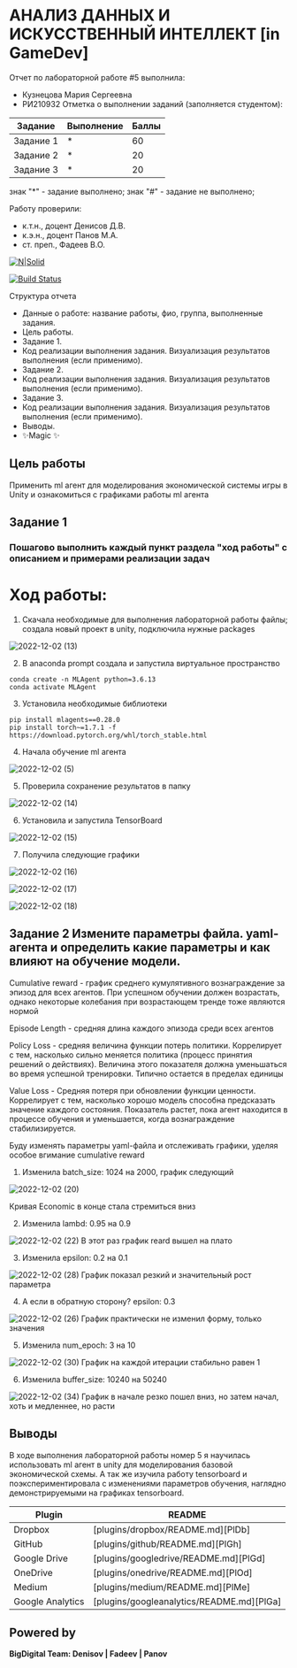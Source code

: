 # АНАЛИЗ ДАННЫХ И ИСКУССТВЕННЫЙ ИНТЕЛЛЕКТ [in GameDev]
Отчет по лабораторной работе #5 выполнила:
- Кузнецова Мария Сергеевна
- РИ210932
Отметка о выполнении заданий (заполняется студентом):

| Задание | Выполнение | Баллы |
| ------ | ------ | ------ |
| Задание 1 | * | 60 |
| Задание 2 | * | 20 |
| Задание 3 | * | 20 |

знак "*" - задание выполнено; знак "#" - задание не выполнено;

Работу проверили:
- к.т.н., доцент Денисов Д.В.
- к.э.н., доцент Панов М.А.
- ст. преп., Фадеев В.О.

[![N|Solid](https://cldup.com/dTxpPi9lDf.thumb.png)](https://nodesource.com/products/nsolid)

[![Build Status](https://travis-ci.org/joemccann/dillinger.svg?branch=master)](https://travis-ci.org/joemccann/dillinger)

Структура отчета

- Данные о работе: название работы, фио, группа, выполненные задания.
- Цель работы.
- Задание 1.
- Код реализации выполнения задания. Визуализация результатов выполнения (если применимо).
- Задание 2.
- Код реализации выполнения задания. Визуализация результатов выполнения (если применимо).
- Задание 3.
- Код реализации выполнения задания. Визуализация результатов выполнения (если применимо).
- Выводы.
- ✨Magic ✨

## Цель работы

Применить ml агент для моделирования экономической системы игры в Unity и ознакомиться с графиками работы ml агента

## Задание 1
### Пошагово выполнить каждый пункт раздела "ход работы" с описанием и примерами реализации задач
# Ход работы:

1) Скачала необходимые для выполнения лабораторной работы файлы; создала новый проект в unity, подключила нужные packages

![2022-12-02 (13)](https://user-images.githubusercontent.com/113997426/205327725-3bc4e14c-2695-4a5d-b209-c7b2207a3996.png)

2) В anaconda prompt создала и запустила виртуальное пространство

```
conda create -n MLAgent python=3.6.13
conda activate MLAgent
```

3) Установила необходимые библиотеки

```
pip install mlagents==0.28.0
pip install torch~=1.7.1 -f https://download.pytorch.org/whl/torch_stable.html
```

4) Начала обучение ml агента

![2022-12-02 (5)](https://user-images.githubusercontent.com/113997426/205328787-98e1e80c-e6d2-45aa-889f-91acb17581d6.png)

5) Проверила сохранение результатов в папку

![2022-12-02 (14)](https://user-images.githubusercontent.com/113997426/205328897-c99ed900-aeb5-4445-bd48-ab0988a99b35.png)

6) Установила и запустила TensorBoard

![2022-12-02 (15)](https://user-images.githubusercontent.com/113997426/205329095-27152e8b-f150-42b1-9a58-57912b6f348e.png)

7) Получила следующие графики

![2022-12-02 (16)](https://user-images.githubusercontent.com/113997426/205329163-de28ff3e-bac1-4e43-8f4c-4bab33a90809.png)

![2022-12-02 (17)](https://user-images.githubusercontent.com/113997426/205329339-1a88b6e4-44e2-4396-9a90-1dfd42df6e80.png)

![2022-12-02 (18)](https://user-images.githubusercontent.com/113997426/205329355-887a33f6-dfba-4257-9af5-15484d4a66d9.png)


## Задание 2 Измените параметры файла. yaml-агента и определить какие параметры и как влияют на обучение модели.

Cumulative reward - график среднего кумулятивного вознаграждение за эпизод для всех агентов. При успешном обучении должен возрастать, однако некоторые колебания при возрастающем тренде тоже являются нормой

Episode Length - средняя длина каждого эпизода среди всех агентов

Policy Loss - средняя величина функции потерь политики. Коррелирует с тем, насколько сильно меняется политика (процесс принятия решений о действиях). Величина этого показателя должна уменьшаться во время успешной тренировки. Типично остается в пределах единицы

Value Loss - Средняя потеря при обновлении функции ценности. Коррелирует с тем, насколько хорошо модель способна предсказать значение каждого состояния. Показатель растет, пока агент находится в процессе обучения и уменьшается, когда вознаграждение стабилизируется.

Буду изменять параметры yaml-файла и отслеживать графики, уделяя особое вгимание cumulative reward

1) Изменила batch_size: 1024 на 2000, график следующий

![2022-12-02 (20)](https://user-images.githubusercontent.com/113997426/205330348-a455ee3d-281e-4340-b20e-65a82d147cf8.png)

Кривая Economic в конце стала стремиться вниз

2) Изменила lambd: 0.95 на 0.9

![2022-12-02 (22)](https://user-images.githubusercontent.com/113997426/205334728-34a8394e-8d26-4a2f-b8e0-9b108f333271.png)
В этот раз график reard вышел на плато 

3) Изменила epsilon: 0.2 на 0.1 

![2022-12-02 (28)](https://user-images.githubusercontent.com/113997426/205340481-858ec470-9a5b-4735-a5c2-879cabe58425.png)
График показал резкий и значительный рост параметра

4) А если в обратную сторону? epsilon: 0.3

![2022-12-02 (26)](https://user-images.githubusercontent.com/113997426/205339010-bda58d1d-51ac-4281-93e2-332d816ca5e9.png)
График практически не изменил форму, только значения

5) Изменила num_epoch: 3 на 10

![2022-12-02 (30)](https://user-images.githubusercontent.com/113997426/205342209-c9421e4e-d10f-419d-8158-26fa243063bd.png)
График на каждой итерации стабильно равен 1

6) Изменила buffer_size: 10240 на 50240

![2022-12-02 (34)](https://user-images.githubusercontent.com/113997426/205344174-5b549204-c9a2-4519-a72b-2216798609fe.png)
График в начале резко пошел вниз, но затем начал, хоть и медленнее, но расти

## Выводы

В ходе выполнения лабораторной работы номер 5 я научилась использовать ml агент в unity для моделирования базовой экономической схемы. А так же изучила работу tensorboard и поэкспериментировала с изменениями параметров обучения, наглядно демонстрируемыми на графиках tensorboard.


| Plugin | README |
| ------ | ------ |
| Dropbox | [plugins/dropbox/README.md][PlDb] |
| GitHub | [plugins/github/README.md][PlGh] |
| Google Drive | [plugins/googledrive/README.md][PlGd] |
| OneDrive | [plugins/onedrive/README.md][PlOd] |
| Medium | [plugins/medium/README.md][PlMe] |
| Google Analytics | [plugins/googleanalytics/README.md][PlGa] |

## Powered by

**BigDigital Team: Denisov | Fadeev | Panov**
